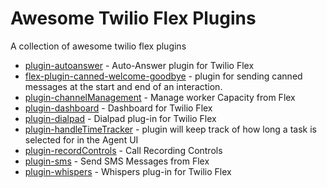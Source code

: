 # Awesome Twilio Flex Plugins
A collection of awesome twilio flex plugins

* [plugin-autoanswer](https://github.com/lehel-twilio/plugin-autoanswer) - Auto-Answer plugin for Twilio Flex
* [flex-plugin-canned-welcome-goodbye](https://github.com/bryan-palmer/flex-plugin-canned-welcome-goodbye) - plugin for sending canned messages at the start and end of an interaction.
* [plugin-channelManagement](https://github.com/lehel-twilio/plugin-channelManagement) - Manage worker Capacity from Flex
* [plugin-dashboard](https://github.com/lehel-twilio/plugin-dashboard) - Dashboard for Twilio Flex
* [plugin-dialpad](https://github.com/lehel-twilio/plugin-dialpad) - Dialpad plug-in for Twilio Flex
* [plugin-handleTimeTracker](https://github.com/lehel-twilio/plugin-handleTimeTracker) - plugin will keep track of how long a task is selected for in the Agent UI
* [plugin-recordControls](https://github.com/bryan-palmer/plugin-recordControls) - Call Recording Controls
* [plugin-sms](https://github.com/lehel-twilio/plugin-sms) - Send SMS Messages from Flex
* [plugin-whispers](https://github.com/lehel-twilio/plugin-whispers) - Whispers plug-in for Twilio Flex
